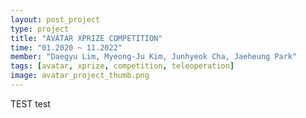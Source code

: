 ```yaml
---
layout: post_project
type: project
title: "AVATAR XPRIZE COMPETITION"
time: "01.2020 ~ 11.2022"
member: "Daegyu Lim, Myeong-Ju Kim, Junhyeok Cha, Jaeheung Park"
tags: [avatar, xprize, competition, teleoperation]
image: avatar_project_thumb.png
---
```

TEST
test

